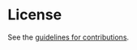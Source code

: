 # License

See the
[guidelines for contributions](https://github.com/martinthomson/test-cddl/blob/main/CONTRIBUTING.md).
